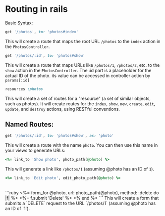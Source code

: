# Routing in rails
Basic Syntax:
```ruby 
get '/photos', to: 'photos#index'
```
This will create a route that maps the root URL `/photos` to the `index` action in the `PhotosController`.

```ruby
get '/photos/:id', to: 'photos#show'
```
This will create a route that maps URLs like `/photos/1`, `/photos/2`, etc. to the `show` action in the `PhotosController`. The :id part is a placeholder for the actual ID of the photo. its value can be accessed in controller action by `params[:id]`
<br>

```ruby
resources :photos
```
This will create a set of routes for a "resource" (a set of similar objects, such as photos). It will create routes for the `index`, `show`, `new`, `create`, `edit`, `update`, and `destroy` actions, using RESTful conventions.

## Named Routes:
```ruby
get '/photos/:id', to: 'photos#show', as: 'photo'
```
This will create a route with the name `photo`. You can then use this name in your views to generate URLs:
```ruby
<%= link_to 'Show photo', photo_path(@photo) %>
```
This will generate a link like `/photos/1` (assuming @photo has an ID of `1`).
<br>
```ruby
<%= link_to 'Edit photo', edit_photo_path(@photo) %>
```
<br>
```ruby
<%= form_for @photo, url: photo_path(@photo), method: :delete do |f| %>
  <%= f.submit 'Delete' %>
<% end %>
```
This will create a form that submits a `DELETE` request to the URL `/photos/1` (assuming @photo has an ID of `1`).




